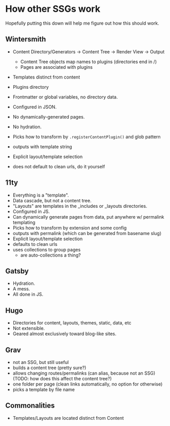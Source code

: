 # How other SSGs work

Hopefully putting this down will help me figure out how this should work.

## Wintersmith

- Content Directory/Generators -> Content Tree -> Render View -> Output
    - Content Tree objects map names to plugins (directories end in /)
    - Pages are associated with plugins

- Templates distinct from content
- Plugins directory
- Frontmatter or global variables, no directory data.
- Configured in JSON.
- No dynamically-generated pages.
- No hydration.
- Picks how to transform by `.registerContentPlugin()` and glob pattern
- outputs with template string
- Explicit layout/template selection
- does not default to clean urls, do it yourself

## 11ty

- Everything is a "template".
- Data cascade, but not a content tree.
- "Layouts" are templates in the _includes or _layouts directories.
- Configured in JS.
- Can dynamically generate pages from data, put anywhere w/ permalink templating
- Picks how to transform by extension and some config
- outputs with permalink (which can be generated from basename slug)
- Explicit layout/template selection
- defaults to clean urls
- uses collections to group pages
    - are auto-collections a thing?

## Gatsby

- Hydration.
- A mess.
- All done in JS.

## Hugo

- Directories for content, layouts, themes, static, data, etc
- Not extensible.
- Geared almost exclusively toward blog-like sites.

## Grav

- not an SSG, but still useful
- builds a content tree (pretty sure?)
- allows changing routes/permalinks (can alias, because not an SSG) (TODO: how does this affect the content tree?)
- one folder per page (clean links automatically, no option for otherwise)
- picks a template by file name

## Commonalities

- Templates/Layouts are located distinct from Content
